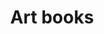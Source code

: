 ---
layout: apprendre-livres_index
title: Art books
tags: livres-art-books
permalink: /apprendre/livres/art-books/
intro: Adding sketching to the design process is a great way to amplify software and hardware tools. Sketching provides a unique space that can help you think differently, generate a variety of ideas quickly, explore alternatives with less risk, and encourage constructive discussions with colleagues and clients.
bgimgheader: false
text-twtr: En train d'explorer la sélection d'art books by @MagDuWebdesign
current_nav: all
---